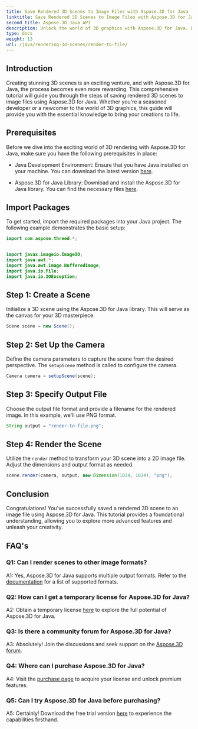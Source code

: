 ```yaml
---
title: Save Rendered 3D Scenes to Image Files with Aspose.3D for Java
linktitle: Save Rendered 3D Scenes to Image Files with Aspose.3D for Java
second_title: Aspose.3D Java API
description: Unlock the world of 3D graphics with Aspose.3D for Java. Learn to save stunning scenes to images effortlessly.
type: docs
weight: 13
url: /java/rendering-3d-scenes/render-to-file/
---
```

## Introduction

Creating stunning 3D scenes is an exciting venture, and with Aspose.3D for Java, the process becomes even more rewarding. This comprehensive tutorial will guide you through the steps of saving rendered 3D scenes to image files using Aspose.3D for Java. Whether you're a seasoned developer or a newcomer to the world of 3D graphics, this guide will provide you with the essential knowledge to bring your creations to life.

## Prerequisites

Before we dive into the exciting world of 3D rendering with Aspose.3D for Java, make sure you have the following prerequisites in place:

- Java Development Environment: Ensure that you have Java installed on your machine. You can download the latest version [here](https://www.java.com/download/).

- Aspose.3D for Java Library: Download and install the Aspose.3D for Java library. You can find the necessary files [here](https://releases.aspose.com/3d/java/).

## Import Packages

To get started, import the required packages into your Java project. The following example demonstrates the basic setup:

```java
import com.aspose.threed.*;


import javax.imageio.ImageIO;
import java.awt.*;
import java.awt.image.BufferedImage;
import java.io.File;
import java.io.IOException;
```

## Step 1: Create a Scene

Initialize a 3D scene using the Aspose.3D for Java library. This will serve as the canvas for your 3D masterpiece.

```java
Scene scene = new Scene();
```

## Step 2: Set Up the Camera

Define the camera parameters to capture the scene from the desired perspective. The `setupScene` method is called to configure the camera.

```java
Camera camera = setupScene(scene);
```

## Step 3: Specify Output File

Choose the output file format and provide a filename for the rendered image. In this example, we'll use PNG format.

```java
String output = "render-to-file.png";
```

## Step 4: Render the Scene

Utilize the `render` method to transform your 3D scene into a 2D image file. Adjust the dimensions and output format as needed.

```java
scene.render(camera, output, new Dimension(1024, 1024), "png");
```

## Conclusion

Congratulations! You've successfully saved a rendered 3D scene to an image file using Aspose.3D for Java. This tutorial provides a foundational understanding, allowing you to explore more advanced features and unleash your creativity.

## FAQ's

### Q1: Can I render scenes to other image formats?

A1: Yes, Aspose.3D for Java supports multiple output formats. Refer to the [documentation](https://reference.aspose.com/3d/java/) for a list of supported formats.

### Q2: How can I get a temporary license for Aspose.3D for Java?

A2: Obtain a temporary license [here](https://purchase.aspose.com/temporary-license/) to explore the full potential of Aspose.3D for Java.

### Q3: Is there a community forum for Aspose.3D for Java?

A3: Absolutely! Join the discussions and seek support on the [Aspose.3D forum](https://forum.aspose.com/c/3d/18).

### Q4: Where can I purchase Aspose.3D for Java?

A4: Visit the [purchase page](https://purchase.aspose.com/buy) to acquire your license and unlock premium features.

### Q5: Can I try Aspose.3D for Java before purchasing?

A5: Certainly! Download the free trial version [here](https://releases.aspose.com/) to experience the capabilities firsthand.
